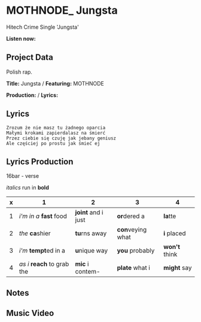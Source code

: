 # MOTHNODE_ Jungsta
Hitech Crime Single 'Jungsta'

**Listen now:**

## Project Data

Polish rap.

**Title:** Jungsta / **Featuring:** MOTHNODE

**Production:**  / **Lyrics:** 

## Lyrics

```
Zrozum że nie masz tu żadnego oparcia
Małymi krokami zapierdalasz na śmierć
Przez ciebie się czuję jak jebany geniusz
Ale częściej po prostu jak śmieć ej

```

## Lyrics Production

16bar - verse

*italics* run in
**bold**

| x | 1 | 2 | 3 | 4 |
|---|---|---|---|---|
| 1 | *i'm in a* **fast** food | **joint** and i just  | **or**dered a  | **la**tte  |
| 2 | *the* **ca**shier | **tu**rns away  |  **con**veying what |  **i** placed |
| 3 | *i'm* **tempt**ed in a | **u**nique way  |  **you** probably |  **won't** think |
| 4 | *as i* **reach** to grab the |  **mic** i contem-  | **plate** what i | **might** say |

## Notes

## Music Video


